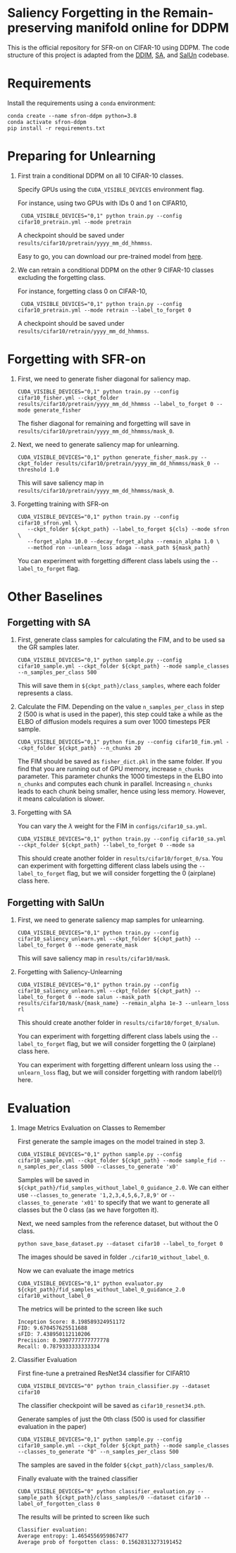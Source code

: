 # **S**aliency **F**orgetting in the **R**emain-preserving manifold **on**line for **DDPM**
This is the official repository for SFR-on on CIFAR-10 using DDPM. The code structure of this project is adapted from the [DDIM](https://github.com/ermongroup/ddim), [SA](https://github.com/clear-nus/selective-amnesia/tree/a7a27ab573ba3be77af9e7aae4a3095da9b136ac/ddpm), and [SalUn](https://github.com/OPTML-Group/Unlearn-Saliency/tree/master/DDPM) codebase.

# Requirements
Install the requirements using a `conda` environment:
```
conda create --name sfron-ddpm python=3.8
conda activate sfron-ddpm
pip install -r requirements.txt
```

# Preparing for Unlearning

1. First train a conditional DDPM on all 10 CIFAR-10 classes. 

   Specify GPUs using the `CUDA_VISIBLE_DEVICES` environment flag. 

   For instance, using two GPUs with IDs 0 and 1 on CIFAR10,

   ```
    CUDA_VISIBLE_DEVICES="0,1" python train.py --config cifar10_pretrain.yml --mode pretrain
   ```

   A checkpoint should be saved under `results/cifar10/pretrain/yyyy_mm_dd_hhmmss`.

   Easy to go, you can download our pre-trained model from [here](https://drive.google.com/drive/folders/1TRouxJZAWHToCj1lzMjim_UTGmlPBN1E?usp=sharing).


2. We can retrain a conditional DDPM on the other 9 CIFAR-10 classes excluding the forgetting class. 

   For instance, forgetting class 0 on CIFAR-10,

   ```
    CUDA_VISIBLE_DEVICES="0,1" python train.py --config cifar10_pretrain.yml --mode retrain --label_to_forget 0
   ```

   A checkpoint should be saved under `results/cifar10/retrain/yyyy_mm_dd_hhmmss`.

# Forgetting with SFR-on

1. First, we need to generate fisher diagonal for saliency map.

   ```
   CUDA_VISIBLE_DEVICES="0,1" python train.py --config cifar10_fisher.yml --ckpt_folder results/cifar10/pretrain/yyyy_mm_dd_hhmmss --label_to_forget 0 --mode generate_fisher
   ```

   The fisher diagonal for remaining and forgetting will save in `results/cifar10/pretrain/yyyy_mm_dd_hhmmss/mask_0`.

2. Next, we need to generate saliency map for unlearning.

   ```
   CUDA_VISIBLE_DEVICES="0,1" python generate_fisher_mask.py --ckpt_folder results/cifar10/pretrain/yyyy_mm_dd_hhmmss/mask_0 --threshold 1.0
   ```

   This will save saliency map in `results/cifar10/pretrain/yyyy_mm_dd_hhmmss/mask_0`.

3. Forgetting training with SFR-on

   ```
   CUDA_VISIBLE_DEVICES="0,1" python train.py --config cifar10_sfron.yml \
      --ckpt_folder ${ckpt_path} --label_to_forget ${cls} --mode sfron \
      --forget_alpha 10.0 --decay_forget_alpha --remain_alpha 1.0 \
      --method ron --unlearn_loss adaga --mask_path ${mask_path}   
   ```

   You can experiment with forgetting different class labels using the `--label_to_forget` flag.

# Other Baselines

## Forgetting with SA 

1. First, generate class samples for calculating the FIM, and to be used sa the GR samples later.

    ```
    CUDA_VISIBLE_DEVICES="0,1" python sample.py --config cifar10_sample.yml --ckpt_folder ${ckpt_path} --mode sample_classes --n_samples_per_class 500
    ```
    This will save them in `${ckpt_path}/class_samples`, where each folder represents a class.

2. Calculate the FIM. Depending on the value `n_samples_per_class` in step 2 (500 is what is used in the paper), this step could take a while
as the ELBO of diffusion models requires a sum over 1000 timesteps PER sample.

    ```
    CUDA_VISIBLE_DEVICES="0,1" python fim.py --config cifar10_fim.yml --ckpt_folder ${ckpt_path} --n_chunks 20
    ```
    The FIM should be saved as `fisher_dict.pkl` in the same folder. If you find that you are running out of GPU memory, increase `n_chunks` parameter. This parameter chunks the 1000 timesteps in the ELBO into `n_chunks` and computes each chunk in parallel. Increasing `n_chunks` leads to each chunk being smaller, hence using less memory. However, it means calculation is slower.

3. Forgetting with SA

    You can vary the $\lambda$ weight for the FIM in `configs/cifar10_sa.yml`.
    ```
    CUDA_VISIBLE_DEVICES="0,1" python train.py --config cifar10_sa.yml --ckpt_folder ${ckpt_path} --label_to_forget 0 --mode sa
    ```
    This should create another folder in `results/cifar10/forget_0/sa`. You can experiment with forgetting different class labels using the `--label_to_forget` flag, but we will consider forgetting the 0 (airplane) class here.

## Forgetting with SalUn

1. First, we need to generate saliency map samples for unlearning.

   ```
   CUDA_VISIBLE_DEVICES="0,1" python train.py --config cifar10_saliency_unlearn.yml --ckpt_folder ${ckpt_path} --label_to_forget 0 --mode generate_mask
   ```

   This will save saliency map in `results/cifar10/mask`.

2. Forgetting with Saliency-Unlearning

   ```
   CUDA_VISIBLE_DEVICES="0,1" python train.py --config cifar10_saliency_unlearn.yml --ckpt_folder ${ckpt_path} --label_to_forget 0 --mode salun --mask_path results/cifar10/mask/{mask_name} --remain_alpha 1e-3 --unlearn_loss rl
   ```

   This should create another folder in `results/cifar10/forget_0/salun`. 

   You can experiment with forgetting different class labels using the `--label_to_forget` flag, but we will consider forgetting the 0 (airplane) class here.

   You can experiment with forgetting different unlearn loss using the `--unlearn_loss` flag, but we will consider forgetting with random label(rl) here.


# Evaluation
1. Image Metrics Evaluation on Classes to Remember

    First generate the sample images on the model trained in step 3.
    ```
    CUDA_VISIBLE_DEVICES="0,1" python sample.py --config cifar10_sample.yml --ckpt_folder ${ckpt_path} --mode sample_fid --n_samples_per_class 5000 --classes_to_generate 'x0'
    ```
    Samples will be saved in `${ckpt_path}/fid_samples_without_label_0_guidance_2.0`. We can either use `--classes_to_generate '1,2,3,4,5,6,7,8,9'` or `--classes_to_generate 'x01'` to specify that we want to generate all classes but the 0 class (as we have forgotten it).

    Next, we need samples from the reference dataset, but without the 0 class.
    ```
    python save_base_dataset.py --dataset cifar10 --label_to_forget 0
    ```
    The images should be saved in folder `./cifar10_without_label_0`.

    Now we can evaluate the image metrics
    ```
    CUDA_VISIBLE_DEVICES="0,1" python evaluator.py ${ckpt_path}/fid_samples_without_label_0_guidance_2.0 cifar10_without_label_0
    ```
    The metrics will be printed to the screen like such
    ```
    Inception Score: 8.198589324951172
    FID: 9.670457625511688
    sFID: 7.438950112110206
    Precision: 0.3907777777777778
    Recall: 0.7879333333333334
    ```

2. Classifier Evaluation

    First fine-tune a pretrained ResNet34 classifier for CIFAR10
    ```
    CUDA_VISIBLE_DEVICES="0" python train_classifier.py --dataset cifar10 
    ```
    The classifier checkpoint will be saved as `cifar10_resnet34.pth`.

    Generate samples of just the 0th class (500 is used for classifier evaluation in the paper)
    ```
    CUDA_VISIBLE_DEVICES="0,1" python sample.py --config cifar10_sample.yml --ckpt_folder ${ckpt_path} --mode sample_classes --classes_to_generate "0" --n_samples_per_class 500
    ```
    The samples are saved in the folder `${ckpt_path}/class_samples/0`.

    Finally evaluate with the trained classifier
    ```
    CUDA_VISIBLE_DEVICES="0" python classifier_evaluation.py --sample_path ${ckpt_path}/class_samples/0 --dataset cifar10 --label_of_forgotten_class 0
    ```
    The results will be printed to screen like such
    ```
    Classifier evaluation:
    Average entropy: 1.4654556959867477
    Average prob of forgotten class: 0.15628313273191452